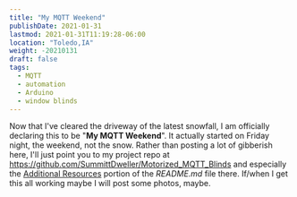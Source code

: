 ```yaml
---
title: "My MQTT Weekend"
publishDate: 2021-01-31
lastmod: 2021-01-31T11:19:28-06:00
location: "Toledo,IA"
weight: -20210131
draft: false
tags:
  - MQTT
  - automation
  - Arduino
  - window blinds
---
```


Now that I've cleared the driveway of the latest snowfall, I am officially declaring this to be "**My MQTT Weekend**".  It actually started on Friday night, the weekend, not the snow.  Rather than posting a lot of gibberish here, I'll just point you to my project repo at https://github.com/SummittDweller/Motorized_MQTT_Blinds and especially the [Additional Resources](https://github.com/SummittDweller/Motorized_MQTT_Blinds#additional-resources) portion of the _README.md_ file there.  If/when I get this all working maybe I will post some photos, maybe.
